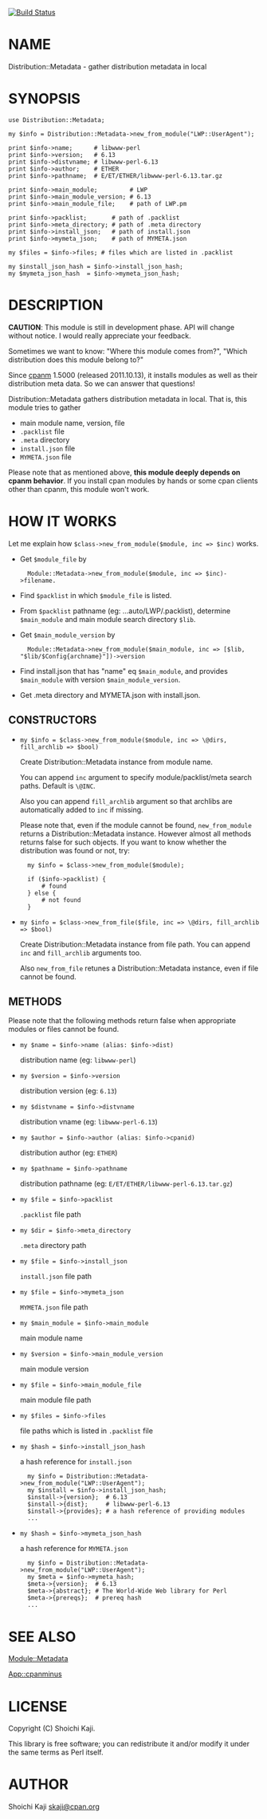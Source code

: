 [![Build Status](https://travis-ci.org/shoichikaji/Distribution-Metadata.svg?branch=master)](https://travis-ci.org/shoichikaji/Distribution-Metadata)
# NAME

Distribution::Metadata - gather distribution metadata in local

# SYNOPSIS

    use Distribution::Metadata;

    my $info = Distribution::Metadata->new_from_module("LWP::UserAgent");

    print $info->name;      # libwww-perl
    print $info->version;   # 6.13
    print $info->distvname; # libwww-perl-6.13
    print $info->author;    # ETHER
    print $info->pathname;  # E/ET/ETHER/libwww-perl-6.13.tar.gz

    print $info->main_module;         # LWP
    print $info->main_module_version; # 6.13
    print $info->main_module_file;    # path of LWP.pm

    print $info->packlist;       # path of .packlist
    print $info->meta_directory; # path of .meta directory
    print $info->install_json;   # path of install.json
    print $info->mymeta_json;    # path of MYMETA.json

    my $files = $info->files; # files which are listed in .packlist

    my $install_json_hash = $info->install_json_hash;
    my $mymeta_json_hash  = $info->mymeta_json_hash;

# DESCRIPTION

**CAUTION**: This module is still in development phase.
API will change without notice.
I would really appreciate your feedback.

Sometimes we want to know:
"Where this module comes from?", "Which distribution does this module belong to?"

Since [cpanm](https://metacpan.org/pod/cpanm) 1.5000 (released 2011.10.13),
it installs modules as well as their distribution meta data.
So we can answer that questions!

Distribution::Metadata gathers distribution metadata in local.
That is, this module tries to gather

- main module name, version, file
- `.packlist` file
- `.meta` directory
- `install.json` file
- `MYMETA.json` file

Please note that as mentioned above, **this module deeply depends on cpanm behavior**.
If you install cpan modules by hands or some cpan clients other than cpanm,
this module won't work.

# HOW IT WORKS

Let me explain how `$class->new_from_module($module, inc => $inc)` works.

- Get `$module_file` by

        Module::Metadata->new_from_module($module, inc => $inc)->filename.

- Find `$packlist` in which `$module_file` is listed.
- From `$packlist` pathname (eg: ...auto/LWP/.packlist), determine `$main_module` and main module search directory `$lib`.
- Get `$main_module_version` by

        Module::Metadata->new_from_module($main_module, inc => [$lib, "$lib/$Config{archname}"])->version

- Find install.json that has "name" eq `$main_module`, and provides `$main_module` with version `$main_module_version`.
- Get .meta directory and MYMETA.json with install.json.

## CONSTRUCTORS

- `my $info = $class->new_from_module($module, inc => \@dirs, fill_archlib => $bool)`

    Create Distribution::Metadata instance from module name.

    You can append `inc` argument
    to specify module/packlist/meta search paths. Default is `\@INC`.

    Also you can append `fill_archlib` argument
    so that archlibs are automatically added to `inc` if missing.

    Please note that, even if the module cannot be found,
    `new_from_module` returns a Distribution::Metadata instance.
    However almost all methods returns false for such objects.
    If you want to know whether the distribution was found or not, try:

        my $info = $class->new_from_module($module);

        if ($info->packlist) {
            # found
        } else {
            # not found
        }

- `my $info = $class->new_from_file($file, inc => \@dirs, fill_archlib => $bool)`

    Create Distribution::Metadata instance from file path.
    You can append `inc` and `fill_archlib` arguments too.

    Also `new_from_file` retunes a Distribution::Metadata instance,
    even if file cannot be found.

## METHODS

Please note that the following methods return false
when appropriate modules or files cannot be found.

- `my $name = $info->name (alias: $info->dist)`

    distribution name (eg: `libwww-perl`)

- `my $version = $info->version`

    distribution version (eg: `6.13`)

- `my $distvname = $info->distvname`

    distribution vname (eg: `libwww-perl-6.13`)

- `my $author = $info->author (alias: $info->cpanid)`

    distribution author (eg: `ETHER`)

- `my $pathname = $info->pathname`

    distribution pathname (eg: `E/ET/ETHER/libwww-perl-6.13.tar.gz`)

- `my $file = $info->packlist`

    `.packlist` file path

- `my $dir = $info->meta_directory`

    `.meta` directory path

- `my $file = $info->install_json`

    `install.json` file path

- `my $file = $info->mymeta_json`

    `MYMETA.json` file path

- `my $main_module = $info->main_module`

    main module name

- `my $version = $info->main_module_version`

    main module version

- `my $file = $info->main_module_file`

    main module file path

- `my $files = $info->files`

    file paths which is listed in `.packlist` file

- `my $hash = $info->install_json_hash`

    a hash reference for `install.json`

        my $info = Distribution::Metadata->new_from_module("LWP::UserAgent");
        my $install = $info->install_json_hash;
        $install->{version};  # 6.13
        $install->{dist};     # libwww-perl-6.13
        $install->{provides}; # a hash reference of providing modules
        ...

- `my $hash = $info->mymeta_json_hash`

    a hash reference for `MYMETA.json`

        my $info = Distribution::Metadata->new_from_module("LWP::UserAgent");
        my $meta = $info->mymeta_hash;
        $meta->{version};  # 6.13
        $meta->{abstract}; # The World-Wide Web library for Perl
        $meta->{prereqs};  # prereq hash
        ...

# SEE ALSO

[Module::Metadata](https://metacpan.org/pod/Module::Metadata)

[App::cpanminus](https://metacpan.org/pod/App::cpanminus)

# LICENSE

Copyright (C) Shoichi Kaji.

This library is free software; you can redistribute it and/or modify
it under the same terms as Perl itself.

# AUTHOR

Shoichi Kaji <skaji@cpan.org>

